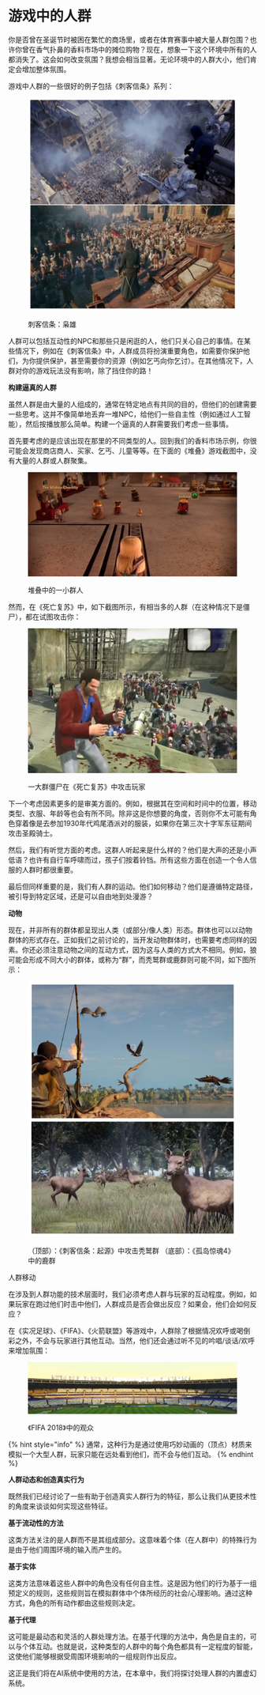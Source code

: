 # 游戏中的人群

你是否曾在圣诞节时被困在繁忙的商场里，或者在体育赛事中被大量人群包围？也许你曾在香气扑鼻的香料市场中的摊位购物？现在，想象一下这个环境中所有的人都消失了。这会如何改变氛围？我想会相当显著。无论环境中的人群大小，他们肯定会增加整体氛围。

游戏中人群的一些很好的例子包括《刺客信条》系列：

<figure><img src="../../../.gitbook/assets/image (11).png" alt=""><figcaption><p>刺客信条：枭雄</p></figcaption></figure>

人群可以包括互动性的NPC和那些只是闲逛的人，他们只关心自己的事情。在某些情况下，例如在《刺客信条》中，人群成员将扮演重要角色，如需要你保护他们，为你提供保护，甚至需要你的资源（例如乞丐向你乞讨）。在其他情况下，人群对你的游戏玩法没有影响，除了挡住你的路！

**构建逼真的人群**

虽然人群是由大量的人组成的，通常在特定地点有共同的目的，但他们的创建需要一些思考。这并不像简单地丢弃一堆NPC，给他们一些自主性（例如通过人工智能），然后按播放那么简单。构建一个逼真的人群需要我们考虑一些事情。

首先要考虑的是应该出现在那里的不同类型的人。回到我们的香料市场示例，你很可能会发现商店商人、买家、乞丐、儿童等等。在下面的《堆叠》游戏截图中，没有大量的人群或人群聚集。

<figure><img src="../../../.gitbook/assets/image (12).png" alt=""><figcaption><p>堆叠中的一小群人</p></figcaption></figure>

然而，在《死亡复苏》中，如下截图所示，有相当多的人群（在这种情况下是僵尸），都在试图攻击你：

<figure><img src="../../../.gitbook/assets/image (13).png" alt=""><figcaption><p>一大群僵尸在《死亡复苏》中攻击玩家</p></figcaption></figure>

下一个考虑因素更多的是审美方面的。例如，根据其在空间和时间中的位置，移动类型、衣服、年龄等也会有所不同。除非这是你想要的角度，否则你不太可能有角色穿着像是去参加1930年代鸡尾酒派对的服装，如果你在第三次十字军东征期间攻击圣殿骑士。&#x20;

然后，我们有听觉方面的考虑。这群人听起来是什么样的？他们是大声的还是小声低语？也许有自行车呼啸而过，孩子们按着铃铛。所有这些方面在创造一个令人信服的人群时都很重要。&#x20;

最后但同样重要的是，我们有人群的运动。他们如何移动？他们是遵循特定路径，被引导到特定区域，还是可以自由地到处漫游？

**动物**

现在，并非所有的群体都呈现出人类（或部分/像人类）形态。群体也可以以动物群体的形式存在。正如我们之前讨论的，当开发动物群体时，也需要考虑同样的因素。你还必须注意动物之间的互动方式，因为这与人类的方式大不相同。例如，狼可能会形成不同大小的群体，或称为“群”，而秃鹫群或鹿群则可能不同，如下图所示：

<figure><img src="../../../.gitbook/assets/image (14).png" alt=""><figcaption><p>（顶部）：《刺客信条：起源》中攻击秃鹫群 （底部）：《孤岛惊魂4》中的鹿群</p></figcaption></figure>

人群移动

在涉及到人群功能的技术层面时，我们必须考虑人群与玩家的互动程度。例如，如果玩家在跑过他们时击中他们，人群成员是否会做出反应？如果会，他们会如何反应？

在《实况足球》、《FIFA》、《火箭联盟》等游戏中，人群除了根据情况欢呼或喝倒彩之外，不会与玩家进行其他互动。当然，他们还会通过听不见的吟唱/谈话/欢呼来增加氛围：

<figure><img src="../../../.gitbook/assets/image (15).png" alt=""><figcaption><p>《FIFA 2018》中的观众</p></figcaption></figure>

{% hint style="info" %}
通常，这种行为是通过使用巧妙动画的（顶点）材质来模拟一个大型人群，玩家只能在远处看到他们，而不会与他们互动。
{% endhint %}

**人群动态和创造真实行为**

既然我们已经讨论了一些有助于创造真实人群行为的特征，那么让我们从更技术性的角度来谈谈如何实现这些特征。

**基于流动性的方法**

这类方法关注的是人群而不是其组成部分。这意味着个体（在人群中）的特殊行为是由于他们周围环境的输入而产生的。

**基于实体**

这类方法意味着这些人群中的角色没有任何自主性。这是因为他们的行为基于一组预定义的规则，这些规则旨在模拟群体中个体所经历的社会/心理影响。通过这种方式，角色的所有动作都由这些规则决定。

**基于代理**

这可能是最动态和灵活的人群处理方法。在基于代理的方法中，角色是自主的，可以与个体互动。也就是说，这种类型的人群中的每个角色都具有一定程度的智能，这使他们能够根据受周围环境影响的一组规则作出反应。

这正是我们将在AI系统中使用的方法，在本章中，我们将探讨处理人群的内置虚幻系统。
